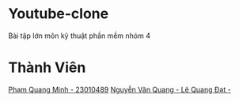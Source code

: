 # Youtube-clone
Bài tập lớn môn kỹ thuật phần mềm nhóm 4

# Thành Viên
<a href="">Phạm Quang Minh - 23010489</a>
<a href="">Nguyễn Văn Quang - </a>
<a href="">Lê Quang Đạt - </a>